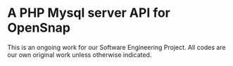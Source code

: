 A PHP Mysql server API for OpenSnap
====================================
This is an ongoing work for our Software Engineering Project.
All codes are our own original work unless otherwise indicated.
